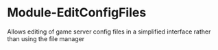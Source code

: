 # Module-EditConfigFiles
Allows editing of game server config files in a simplified interface rather than using the file manager
